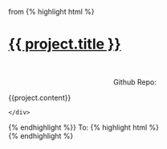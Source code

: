 from 
{% highlight html %}
<div id="column">
  <div class="scroll">
    <div id="cols" ng-repeat="project in projects" >
      <div >
      <a href="{{ project.link }}">
        <div class = "proj-image" id="proj{{project.id}}">
          <h1 class="centering" ng-class="{highlight: hover2}" ng-mouseenter="hover2 = true" ng-mouseleave="hover2 = false">
            {{ project.title }}
          </h1>
        </div>
      </a>
      <br/>
        <p align="center">Github Repo: <a href="{{project.github}}"><i class="fa fa-github-alt"></i></a></p>
      <p class="content">
        {{project.content}}
      </p>

    </div>
  </div>
</div>
{% endhighlight %}}
To: 
{% highlight html %}
<div id="column">
  <div class="scroll">
    <div id="cols" ng-repeat="project in projects" >
      <div project-tile project="project"></div>
  </div>
</div>
{% endhighlight %}

